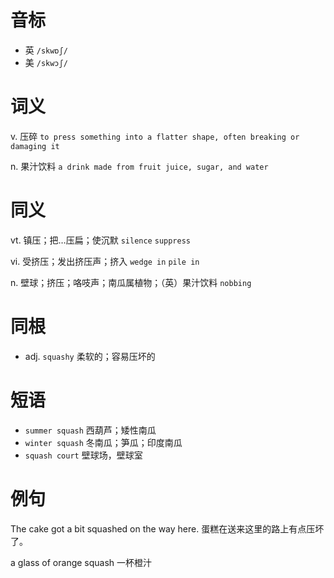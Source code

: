 # 音标

- 英 `/skwɒʃ/`
- 美 `/skwɔʃ/`

# 词义

v. 压碎
`to press something into a flatter shape, often breaking or damaging it`

n. 果汁饮料
`a drink made from fruit juice, sugar, and water`

# 同义

vt. 镇压；把…压扁；使沉默
`silence` `suppress`

vi. 受挤压；发出挤压声；挤入
`wedge in` `pile in`

n. 壁球；挤压；咯吱声；南瓜属植物；（英）果汁饮料
`nobbing`

# 同根

- adj. `squashy` 柔软的；容易压坏的

# 短语

- `summer squash` 西葫芦；矮性南瓜
- `winter squash` 冬南瓜；笋瓜；印度南瓜
- `squash court` 壁球场，壁球室

# 例句

The cake got a bit squashed on the way here.
蛋糕在送来这里的路上有点压坏了。

a glass of orange squash
一杯橙汁


